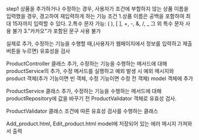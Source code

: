 step1
상품을 추가하거나 수정하는 경우, 사용자가 조건에 부합하지 않는 상품 이름을 입력했을 경우, 경고하여 재입력하게 하는 기능
조건
1.상품 이름은 공백을 포함하여 최대 15자까지 입력할 수 있다.
2.특수 문자
가능: ( ), [ ], +, -, &, /, _
그 외 특수 문자 사용 불가
3."카카오"가 포함된 문구 사용 불가

실제로 추가, 수정하는 기능을 수행할 때,(사용자가 웹페이지에서 정보를 입력하고 제출버튼을 누르면) 유효성을 검사

ProductController 클래스
추가, 수정하는 기능을 수행하는 메서드에 대해 productService의 추가, 수정 메서드를 실행하고 예외 발생 시
예외 메시지와 product 객체(추가 기능이면 빈 객체, 수정 기능이면 수정 전 객체) model 객체에 추가

ProductService 클래스
추가, 수정하는 기능을 수행하는 메서드에 대해 productRepository에 값을 바꾸기 전 ProductValidator 객체로 유효성 검사.

ProductValidator 클래스
조건에 따른 유효성 검사를 수행하는 클래스

Add_product.html, Edit_product.html
model에 저장되어 있는 에러 메시지 가져와서 출력